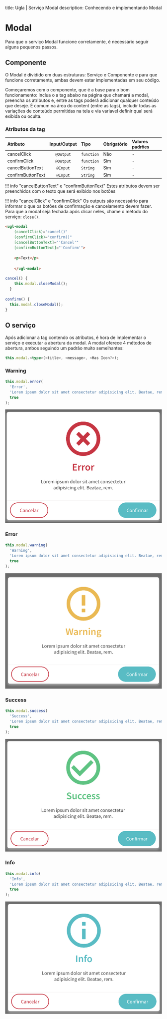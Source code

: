 title: Ugla | Serviço Modal
description: Conhecendo e implementando Modal

# Modal
Para que o serviço Modal funcione corretamente, é necessário seguir alguns pequenos passos.

## Componente
O Modal é dividido em duas estruturas: Serviço e Componente e para que funcione corretamente, ambas devem estar implementadas em seu código.

Começaremos com o componente, que é a base para o bom funcionamento:
Inclua o a tag abaixo na página que chamará a modal, preencha os atributos e, entre as tags poderá adicionar qualquer conteúdo que deseje. É comum na área do content (entre as tags), includir todas as variações de conteúdo permitidas na tela e via variavel definir qual será exibida ou oculta.

### Atributos da tag
Atributo           | Input/Output   | Tipo           | Obrigatório    | Valores padrões
:----------------- | :------------: | :--------------| :------------- | :-------------
cancelClick        | `@Output`      | `function`     | Não            | -
confirmClick       | `@Output`      | `function`     | Sim            | -
cancelButtonText   | `@Input`       | `String`       | Sim            | -
confirmButtonText  | `@Input`       | `String`       | Sim            | -

!!! info "cancelButtonText" e "confirmButtonText"
    Estes atributos devem ser preenchidos com o texto que será exibido nos botões

!!! info "cancelClick" e "confirmClick"
    Os outputs são necessário para informar o que os botões de confirmação e cancelamento devem fazer. Para que a modal seja fechada após clicar neles, chame o método do serviço: `close()`.


```html tab="HTML"
<ugl-modal
    (cancelClick)="cancel()"
    (confirmClick)="confirm()"
    [cancelButtonText]="'Cancel'"
    [confirmButtonText]="'Confirm'">

    <p>Text</p>

    </ugl-modal>
```

```typescript tab="TS"
cancel() {
    this.modal.closeModal();
  }

confirm() {
  this.modal.closeModal();
}
```

## O serviço
Após adicionar a tag contendo os atributos, é hora de implementar o serviço e executar a abertura da modal.
A modal oferece 4 métodos de abertura, ambos seguindo um padrão muito semelhantes:

```typescript
this.modal.<type>(<title>, <message>, <Has Icon?>);
```


### Warning
```typescript
this.modal.error(
  'Error',
  'Lorem ipsum dolor sit amet consectetur adipisicing elit. Beatae, rem.',
  true
);
```
[![modal-error](_images/modal-error.png)](_images/modal-error.png)

### Error
```typescript
this.modal.warning(
  'Warning',
  'Lorem ipsum dolor sit amet consectetur adipisicing elit. Beatae, rem.',
  true
);
```

[![modal-warning](_images/modal-warning.png)](_images/modal-warning.png)


### Success
```typescript
this.modal.success(
  'Success',
  'Lorem ipsum dolor sit amet consectetur adipisicing elit. Beatae, rem.',
  true
);
```
[![modal-success](_images/modal-success.png)](_images/modal-success.png)

### Info
```typescript
this.modal.info(
  'Info',
  'Lorem ipsum dolor sit amet consectetur adipisicing elit. Beatae, rem.',
  true
);
```
[![modal-info](_images/modal-info.png)](_images/modal-info.png)